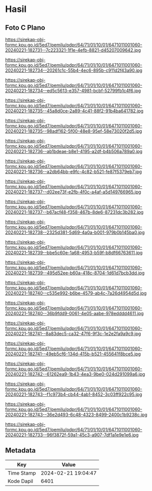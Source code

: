 # Hasil

## Foto C Plano

https://sirekap-obj-formc.kpu.go.id/5ed7/pemilu/pdpr/64/71/01/10/01/6471011001060-20240221-182731--7c223321-1f1e-4efb-8821-d45207009642.jpg

https://sirekap-obj-formc.kpu.go.id/5ed7/pemilu/pdpr/64/71/01/10/01/6471011001060-20240221-182734--20261c1c-55b4-4ec6-895b-c911d2f43a90.jpg

https://sirekap-obj-formc.kpu.go.id/5ed7/pemilu/pdpr/64/71/01/10/01/6471011001060-20240221-182734--ed5c5613-e357-4981-bcbf-52799fb1c4f6.jpg

https://sirekap-obj-formc.kpu.go.id/5ed7/pemilu/pdpr/64/71/01/10/01/6471011001060-20240221-182735--45a8d0ce-2a89-4c41-88f2-91b4ba641782.jpg

https://sirekap-obj-formc.kpu.go.id/5ed7/pemilu/pdpr/64/71/01/10/01/6471011001060-20240221-182735--98adf162-5f00-48e8-95ef-58e73020f2d5.jpg

https://sirekap-obj-formc.kpu.go.id/5ed7/pemilu/pdpr/64/71/01/10/01/6471011001060-20240221-182736--ab1bdeae-b8e1-4195-a2df-b4b506a789a0.jpg

https://sirekap-obj-formc.kpu.go.id/5ed7/pemilu/pdpr/64/71/01/10/01/6471011001060-20240221-182736--a2db64bb-e9fc-4c82-b521-fe87f5379eb7.jpg

https://sirekap-obj-formc.kpu.go.id/5ed7/pemilu/pdpr/64/71/01/10/01/6471011001060-20240221-182737--d02ee73f-e2fb-4f0c-a4af-a5d149766965.jpg

https://sirekap-obj-formc.kpu.go.id/5ed7/pemilu/pdpr/64/71/01/10/01/6471011001060-20240221-182737--b67acf48-f358-467b-8de6-87231dc3b282.jpg

https://sirekap-obj-formc.kpu.go.id/5ed7/pemilu/pdpr/64/71/01/10/01/6471011001060-20240221-182738--2325d381-5d69-4a0a-b001-979b0b145ba0.jpg

https://sirekap-obj-formc.kpu.go.id/5ed7/pemilu/pdpr/64/71/01/10/01/6471011001060-20240221-182739--bbe5c60e-1a68-4953-b59f-b8df66763611.jpg

https://sirekap-obj-formc.kpu.go.id/5ed7/pemilu/pdpr/64/71/01/10/01/6471011001060-20240221-182739--495d52ee-b60a-418c-8704-1d61d7bcb3dd.jpg

https://sirekap-obj-formc.kpu.go.id/5ed7/pemilu/pdpr/64/71/01/10/01/6471011001060-20240221-182740--c535e992-b6be-4579-ab4c-7a26d4954d5d.jpg

https://sirekap-obj-formc.kpu.go.id/5ed7/pemilu/pdpr/64/71/01/10/01/6471011001060-20240221-182740--36b9fdd9-0061-4e05-aabe-978edddd4611.jpg

https://sirekap-obj-formc.kpu.go.id/5ed7/pemilu/pdpr/64/71/01/10/01/6471011001060-20240221-182741--8a83dec5-ca32-47f6-9f3c-1e2e2fa9a9c9.jpg

https://sirekap-obj-formc.kpu.go.id/5ed7/pemilu/pdpr/64/71/01/10/01/6471011001060-20240221-182741--49eb5cf6-134d-415b-b521-455641f8bce5.jpg

https://sirekap-obj-formc.kpu.go.id/5ed7/pemilu/pdpr/64/71/01/10/01/6471011001060-20240221-182742--61262ea9-1b43-4ea3-9be0-024d291099a6.jpg

https://sirekap-obj-formc.kpu.go.id/5ed7/pemilu/pdpr/64/71/01/10/01/6471011001060-20240221-182743--f1c973b4-cb44-4ab1-8452-3c03ff922c95.jpg

https://sirekap-obj-formc.kpu.go.id/5ed7/pemilu/pdpr/64/71/01/10/01/6471011001060-20240221-182743--36e2d493-6c48-4323-8499-2400c1b9238c.jpg

https://sirekap-obj-formc.kpu.go.id/5ed7/pemilu/pdpr/64/71/01/10/01/6471011001060-20240221-182733--96f3872f-59a1-45c3-a907-7df1a1e9e1e6.jpg


## Metadata

| Key        | Value               |
| ---------- | ------------------- |
| Time Stamp | 2024-02-21 19:04:47 |
| Kode Dapil | 6401                |



